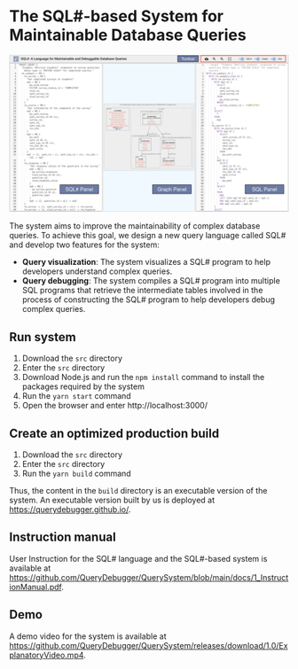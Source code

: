 # The SQL#-based System for Maintainable Database Queries

![System Interface of the SQL#-based system](https://github.com/QueryDebugger/QuerySystem/raw/main/docs/interface.jpg)

The system aims to improve the maintainability of complex database queries. To achieve this goal, we design a new query language called SQL# and develop two features for the system:
- **Query visualization**: The system visualizes a SQL# program to help developers understand complex queries. 
- **Query debugging**: The system compiles a SQL# program into multiple SQL programs that retrieve the intermediate tables involved in the process of constructing the SQL# program to help developers debug complex queries.

## Run system
1. Download the `src` directory
2. Enter the `src` directory
3. Download Node.js and run the `npm install` command to install the packages required by the system
4. Run the `yarn start` command
5. Open the browser and enter http://localhost:3000/

## Create an optimized production build
1. Download the `src` directory
2. Enter the `src` directory
3. Run the `yarn build` command

Thus, the content in the `build` directory is an executable version of the system. An executable version built by us is deployed at https://querydebugger.github.io/.

## Instruction manual
User Instruction for the SQL# language and the SQL#-based system is available at https://github.com/QueryDebugger/QuerySystem/blob/main/docs/1_InstructionManual.pdf.

## Demo
A demo video for the system is available at https://github.com/QueryDebugger/QuerySystem/releases/download/1.0/ExplanatoryVideo.mp4.